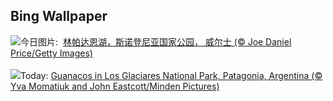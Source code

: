 ## Bing Wallpaper
![](https://www.bing.com/th?id=OHR.LlanberisSnowdoniaSunset_ZH-CN6682238671_UHD.jpg&w=1000)今日图片: &nbsp;[林帕达恩湖，斯诺登尼亚国家公园， 威尔士 (© Joe Daniel Price/Getty Images)](https://www.bing.com/th?id=OHR.LlanberisSnowdoniaSunset_ZH-CN6682238671_UHD.jpg)
<br><br/>
![](https://www.bing.com/th?id=OHR.PatagoniaGuanaco_EN-US0251074250_UHD.jpg&w=1000)Today: [Guanacos in Los Glaciares National Park, Patagonia, Argentina (© Yva Momatiuk and John Eastcott/Minden Pictures)](https://www.bing.com/th?id=OHR.PatagoniaGuanaco_EN-US0251074250_UHD.jpg)
<br><br/>
